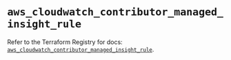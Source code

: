 # `aws_cloudwatch_contributor_managed_insight_rule`

Refer to the Terraform Registry for docs: [`aws_cloudwatch_contributor_managed_insight_rule`](https://registry.terraform.io/providers/hashicorp/aws/6.14.0/docs/resources/cloudwatch_contributor_managed_insight_rule).
